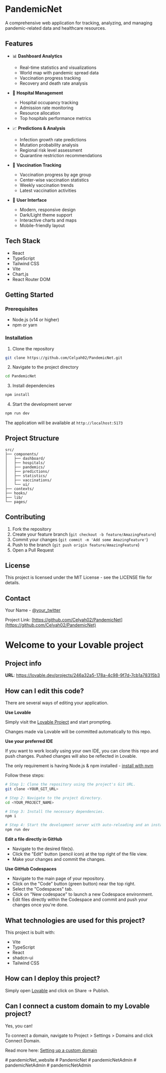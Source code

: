 # PandemicNet

A comprehensive web application for tracking, analyzing, and managing pandemic-related data and healthcare resources.

## Features

- 📊 **Dashboard Analytics**

  - Real-time statistics and visualizations
  - World map with pandemic spread data
  - Vaccination progress tracking
  - Recovery and death rate analysis

- 🏥 **Hospital Management**

  - Hospital occupancy tracking
  - Admission rate monitoring
  - Resource allocation
  - Top hospitals performance metrics

- 📈 **Predictions & Analysis**

  - Infection growth rate predictions
  - Mutation probability analysis
  - Regional risk level assessment
  - Quarantine restriction recommendations

- 💉 **Vaccination Tracking**

  - Vaccination progress by age group
  - Center-wise vaccination statistics
  - Weekly vaccination trends
  - Latest vaccination activities

- 📱 **User Interface**
  - Modern, responsive design
  - Dark/Light theme support
  - Interactive charts and maps
  - Mobile-friendly layout

## Tech Stack

- React
- TypeScript
- Tailwind CSS
- Vite
- Chart.js
- React Router DOM

## Getting Started

### Prerequisites

- Node.js (v14 or higher)
- npm or yarn

### Installation

1. Clone the repository

```bash
git clone https://github.com/Celyah02/PandemicNet.git
```

2. Navigate to the project directory

```bash
cd PandemicNet
```

3. Install dependencies

```bash
npm install
```

4. Start the development server

```bash
npm run dev
```

The application will be available at `http://localhost:5173`

## Project Structure

```
src/
├── components/
│   ├── dashboard/
│   ├── hospitals/
│   ├── pandemics/
│   ├── predictions/
│   ├── statistics/
│   ├── vaccinations/
│   └── ui/
├── contexts/
├── hooks/
├── lib/
└── pages/
```

## Contributing

1. Fork the repository
2. Create your feature branch (`git checkout -b feature/AmazingFeature`)
3. Commit your changes (`git commit -m 'Add some AmazingFeature'`)
4. Push to the branch (`git push origin feature/AmazingFeature`)
5. Open a Pull Request

## License

This project is licensed under the MIT License - see the LICENSE file for details.

## Contact

Your Name - [@your_twitter](https://twitter.com/your_twitter)

Project Link: [https://github.com/Celyah02/PandemicNet](https://github.com/Celyah02/PandemicNet)

# Welcome to your Lovable project

## Project info

**URL**: https://lovable.dev/projects/246a32a5-178a-4c98-9f7d-7cb1a78315b3

## How can I edit this code?

There are several ways of editing your application.

**Use Lovable**

Simply visit the [Lovable Project](https://lovable.dev/projects/246a32a5-178a-4c98-9f7d-7cb1a78315b3) and start prompting.

Changes made via Lovable will be committed automatically to this repo.

**Use your preferred IDE**

If you want to work locally using your own IDE, you can clone this repo and push changes. Pushed changes will also be reflected in Lovable.

The only requirement is having Node.js & npm installed - [install with nvm](https://github.com/nvm-sh/nvm#installing-and-updating)

Follow these steps:

```sh
# Step 1: Clone the repository using the project's Git URL.
git clone <YOUR_GIT_URL>

# Step 2: Navigate to the project directory.
cd <YOUR_PROJECT_NAME>

# Step 3: Install the necessary dependencies.
npm i

# Step 4: Start the development server with auto-reloading and an instant preview.
npm run dev
```

**Edit a file directly in GitHub**

- Navigate to the desired file(s).
- Click the "Edit" button (pencil icon) at the top right of the file view.
- Make your changes and commit the changes.

**Use GitHub Codespaces**

- Navigate to the main page of your repository.
- Click on the "Code" button (green button) near the top right.
- Select the "Codespaces" tab.
- Click on "New codespace" to launch a new Codespace environment.
- Edit files directly within the Codespace and commit and push your changes once you're done.

## What technologies are used for this project?

This project is built with:

- Vite
- TypeScript
- React
- shadcn-ui
- Tailwind CSS

## How can I deploy this project?

Simply open [Lovable](https://lovable.dev/projects/246a32a5-178a-4c98-9f7d-7cb1a78315b3) and click on Share -> Publish.

## Can I connect a custom domain to my Lovable project?

Yes, you can!

To connect a domain, navigate to Project > Settings > Domains and click Connect Domain.

Read more here: [Setting up a custom domain](https://docs.lovable.dev/tips-tricks/custom-domain#step-by-step-guide)

#   p a n d e m i c N e t _ w e b s i t e 
 
 #   P a n d e m i c N e t 
 
 
#   p a n d e m i c N e t A d m i n  
 #   p a n d e m i c N e t A d m i n  
 #   p a n d e m i c N e t A d m i n  
 